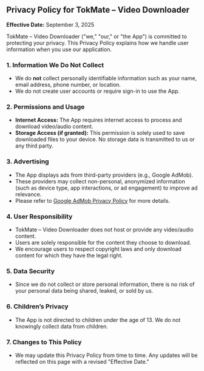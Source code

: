 <!DOCTYPE html>
<html lang="en">
<head>
  <meta charset="UTF-8">
</head>
<body>
  <h2>Privacy Policy for TokMate – Video Downloader</h2>
  <p><strong>Effective Date:</strong> September 3, 2025</p>

  <p>TokMate – Video Downloader ("we," "our," or "the App") is committed to protecting your privacy. 
  This Privacy Policy explains how we handle user information when you use our application.</p>

  <h3>1. Information We Do Not Collect</h3>
  <ul>
    <li>We do <strong>not</strong> collect personally identifiable information such as your name, email address, phone number, or location.</li>
    <li>We do not create user accounts or require sign-in to use the App.</li>
  </ul>

  <h3>2. Permissions and Usage</h3>
  <ul>
    <li><strong>Internet Access:</strong> The App requires internet access to process and download video/audio content.</li>
    <li><strong>Storage Access (if granted):</strong> This permission is solely used to save downloaded files to your device. No storage data is transmitted to us or any third party.</li>
  </ul>

  <h3>3. Advertising</h3>
  <ul>
    <li>The App displays ads from third-party providers (e.g., Google AdMob).</li>
    <li>These providers may collect non-personal, anonymized information (such as device type, app interactions, or ad engagement) to improve ad relevance.</li>
    <li>Please refer to <a href="https://policies.google.com/technologies/ads">Google AdMob Privacy Policy</a> for more details.</li>
  </ul>

  <h3>4. User Responsibility</h3>
  <ul>
    <li>TokMate – Video Downloader does not host or provide any video/audio content.</li>
    <li>Users are solely responsible for the content they choose to download.</li>
    <li>We encourage users to respect copyright laws and only download content for which they have the legal right.</li>
  </ul>

  <h3>5. Data Security</h3>
  <ul>
    <li>Since we do not collect or store personal information, there is no risk of your personal data being shared, leaked, or sold by us.</li>
  </ul>

  <h3>6. Children’s Privacy</h3>
  <ul>
    <li>The App is not directed to children under the age of 13. We do not knowingly collect data from children.</li>
  </ul>

  <h3>7. Changes to This Policy</h3>
  <ul>
    <li>We may update this Privacy Policy from time to time. Any updates will be reflected on this page with a revised "Effective Date."</li>
  </ul>
</body>
</html>
